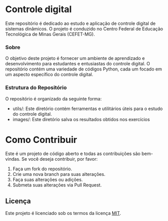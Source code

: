 # Controle digital

Este repositório é dedicado ao estudo e aplicação de controle digital de sistemas dinâmicos. O projeto é conduzido no Centro Federal de Educação Tecnológica de Minas Gerais (CEFET-MG).

### Sobre
O objetivo deste projeto é fornecer um ambiente de aprendizado e desenvolvimento para estudantes e entusiastas do controle digital. O repositório contém uma variedade de códigos Python, cada um focado em um aspecto específico do controle digital.

### Estrutura do Repositório
O repositório é organizado da seguinte forma:

* utils/: Este diretório contém ferramentas e utilitários úteis para o estudo do controle digital.
* images/: Este diretório salva os resultados obtidos nos exercícios

# Como Contribuir
Este é um projeto de código aberto e todas as contribuições são bem-vindas. Se você deseja contribuir, por favor:

1. Faça um fork do repositório.
2. Crie uma nova branch para suas alterações.
3. Faça suas alterações ou adições.
4. Submeta suas alterações via Pull Request.

## Licença
Este projeto é licenciado sob os termos da licença [MIT](/LICENSE). 